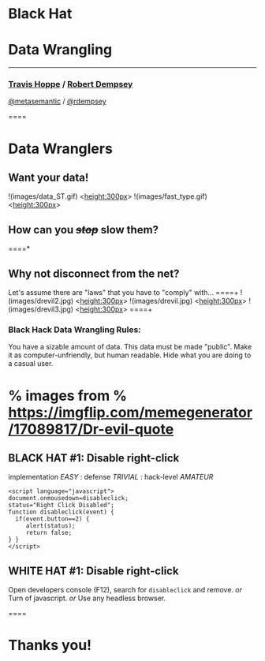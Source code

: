 # Black Hat
# Data Wrangling

----------
### [Travis Hoppe](http://thoppe.github.io/) / [Robert Dempsey](http://robertwdempsey.com/about-robert-dempsey/)
[@metasemantic](https://twitter.com/metasemantic) / [@rdempsey](https://twitter.com/rdempsey)
  
====

# Data Wranglers
## Want your data!
  
!(images/data_ST.gif) <<height:300px>>
!(images/fast_type.gif) <<height:300px>>

## How can you *<strike>stop</strike>* slow them?
 

====*

## Why not disconnect from the net?
Let's assume there are "laws" that you have to "comply" with...
====+
!(images/drevil2.jpg) <<height:300px>>
!(images/drevil.jpg)  <<height:300px>>
!(images/drevil3.jpg) <<height:300px>>
====+
### Black Hack Data Wrangling Rules:
You have a sizable amount of data.
This data must be made "public".
Make it as computer-unfriendly, but human readable.
Hide what you are doing to a casual user.

% images from
% https://imgflip.com/memegenerator/17089817/Dr-evil-quote
====
  
## BLACK HAT #1: Disable right-click
implementation *EASY* : defense *TRIVIAL* : hack-level *AMATEUR*

    <script language="javascript">
    document.onmousedown=disableclick;
    status="Right Click Disabled";
    function disableclick(event) {
      if(event.button==2) {
         alert(status);
         return false;    
    } }
    </script>

## WHITE HAT #1: Disable right-click
Open developers console (F12), search for `disableclick` and remove.
_or_
Turn of javascript.
_or_
Use any headless browser.
  
====



# Thanks you!